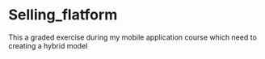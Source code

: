 # Selling_flatform
This a graded exercise during my mobile application course which need to creating a hybrid model
